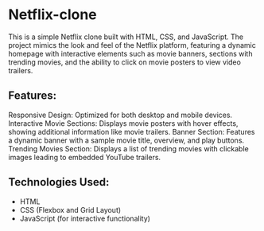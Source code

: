 # Netflix-clone
This is a simple Netflix clone built with HTML, CSS, and JavaScript. The project mimics the look and feel of the Netflix platform, featuring a dynamic homepage with interactive elements such as movie banners, sections with trending movies, and the ability to click on movie posters to view video trailers.

## Features:
Responsive Design: Optimized for both desktop and mobile devices.
Interactive Movie Sections: Displays movie posters with hover effects, showing additional information like movie trailers.
Banner Section: Features a dynamic banner with a sample movie title, overview, and play buttons.
Trending Movies Section: Displays a list of trending movies with clickable images leading to embedded YouTube trailers.

## Technologies Used:
- HTML
- CSS (Flexbox and Grid Layout)
- JavaScript (for interactive functionality)
